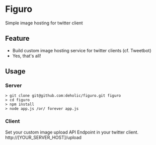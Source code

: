 # Figuro

Simple image hosting for twitter client

## Feature

- Build custom image hosting service for twitter clients (cf. Tweetbot)
- Yes, that's all!

## Usage

### Server

```
> git clone git@github.com:deholic/figuro.git figuro
> cd figuro
> npm install
> node app.js /or/ forever app.js
```

### Client

Set your custom image upload API Endpoint in your twitter client.
http://[YOUR_SERVER_HOST]/upload
